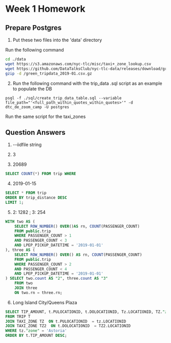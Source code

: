 # Week 1 Homework


## Prepare Postgres

1. Put these two files into the 'data' directory

Run the following command

```bash
cd ./data
wget https://s3.amazonaws.com/nyc-tlc/misc/taxi+_zone_lookup.csv
wget https://github.com/DataTalksClub/nyc-tlc-data/releases/download/green/green_tripdata_2019-01.csv.gz
gzip -d /green_tripdata_2019-01.csv.gz
```

2. Run the following command with the trip_data .sql script as an example to populate the DB
```
psql -f ./sql/create_trip_data_table.sql --variable file_path="'<full_path_within_quotes_within_quotes>'" -d dtc_de_zoom_camp -U postgres
```

Run the same script for the taxi_zones



## Question Answers

1. --iidfile string

2. 3

3. 20689 
```sql
SELECT COUNT(*) FROM trip WHERE                                                           lpep_pickup_datetime = '2019-01-15';
```

4. 2019-01-15
```sql
SELECT * FROM trip                                                                        
ORDER BY trip_distance DESC                                                                                  
LIMIT 1;
```

5. 2: 1282 ; 3: 254
```sql
WITH two AS (
	SELECT ROW_NUMBER() OVER()AS rn, COUNT(PASSENGER_COUNT)
	FROM public.trip
	WHERE PASSENGER_COUNT > 1 
	AND PASSENGER_COUNT < 3
	AND LPEP_PICKUP_DATETIME = '2019-01-01'
), three AS (
	SELECT ROW_NUMBER() OVER() AS rn, COUNT(PASSENGER_COUNT)
	FROM public.trip
	WHERE PASSENGER_COUNT > 2 
	AND PASSENGER_COUNT < 4
	AND LPEP_PICKUP_DATETIME = '2019-01-01'
) SELECT two.count AS "2", three.count AS "3"
	FROM two
	JOIN three
	ON two.rn = three.rn;
```

6. Long Island City/Queens Plaza
```sql
SELECT TIP_AMOUNT, t.PULOCATIONID, t.DOLOCATIONID, Tz.LOCATIONID, TZ."zone" AS pickup_zone, tz2.LOCATIONID , TZ2."zone" AS dropoff_zone  
FROM TRIP T
JOIN TAXI_ZONE TZ  ON t.PULOCATIONID  = tz.LOCATIONID 
JOIN TAXI_ZONE TZ2  ON t.DOLOCATIONID  = TZ2.LOCATIONID
WHERE tz."zone" = 'Astoria'
ORDER BY t.TIP_AMOUNT DESC;
```
